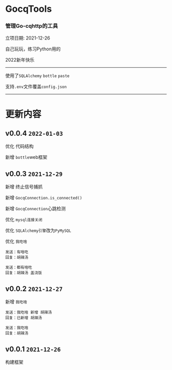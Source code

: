 # GocqTools

### 管理Go-cqhttp的工具

立项日期: 2021-12-26

自己玩玩，练习Python用的

2022新年快乐

***
使用了`SQLAlchemy` `bottle` `paste`

支持`.env`文件覆盖`config.json`
***
# 更新内容
## v0.0.4 `2022-01-03`
优化 代码结构

新增 `bottle`web框架
## v0.0.3 `2021-12-29`
新增 终止信号捕抓

新增 `GocqConnection.is_connected()`

新增 `GocqConnection`心跳检测

优化 `mysql连接关闭`

优化 `SQLAlchemy引擎`改为`PyMySQL`

优化 `我吃啥`
```
发送：有啥吃
回复：胡辣汤

发送：都有啥吃
回复：胡辣汤 盖浇饭
```
## v0.0.2 `2021-12-27`
新增 `我吃啥`
```
发送：我吃啥 新增 胡辣汤
回复：已新增 胡辣汤

发送：我吃啥
回复：胡辣汤
```
## v0.0.1 `2021-12-26`
构建框架
